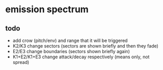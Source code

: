 # emission spectrum

## todo

- add crow (pitch/env) and range that it will be triggered
- K2/K3 change sectors (sectors are shown briefly and then they fade)
- E2/E3 change boundaries (sectors shown briefly again)
- K1+E2/K1+E3 change attack/decay respectively (means only, not spread)